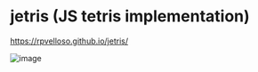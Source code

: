 # jetris (JS tetris implementation)

https://rpvelloso.github.io/jetris/

![image](https://user-images.githubusercontent.com/11525833/222212026-7c8baf3d-e1e4-448a-ac6d-e6fe0552ba6d.png)
